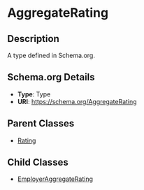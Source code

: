 # AggregateRating

## Description
A type defined in Schema.org.

## Schema.org Details
- **Type**: Type
- **URI**: https://schema.org/AggregateRating

## Parent Classes
- [Rating](../Rating.md)

## Child Classes
- [EmployerAggregateRating](EmployerAggregateRating/EmployerAggregateRating.md)

